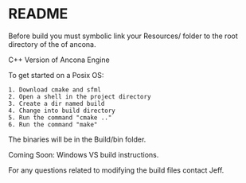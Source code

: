 # README #

Before build you must symbolic link your Resources/ folder to the root directory of the of ancona. 

C++ Version of Ancona Engine

To get started on a Posix OS:

	1. Download cmake and sfml
	2. Open a shell in the project directory
	3. Create a dir named build
	4. Change into build directory
	5. Run the command "cmake .."
	6. Run the command "make"

The binaries will be in the Build/bin folder.

Coming Soon:
Windows VS build instructions.

For any questions related to modifying the build files contact Jeff.
